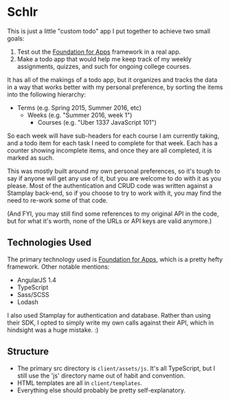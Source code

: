 # Schlr

This is just a little "custom todo" app I put together to achieve two small goals:

1. Test out the [Foundation for Apps](http://foundation.zurb.com/apps.html) framework in a real app.
2. Make a todo app that would help me keep track of my weekly assignments, quizzes, and such for ongoing college courses.

It has all of the makings of a todo app, but it organizes and tracks the data in a way that works better with my personal preference, by sorting the items into the following hierarchy:

- Terms (e.g. Spring 2015, Summer 2016, etc)
  - Weeks (e.g. "Summer 2016, week 1")
    - Courses (e.g. "Uber 1337 JavaScript 101")

So each week will have sub-headers for each course I am currently taking, and a todo item for each task I need to complete for that week. Each has a counter showing incomplete items, and once they are all completed, it is marked as such.

This was mostly built around my own personal preferences, so it's tough to say if anyone will get any use of it, but you are welcome to do with it as you please. Most of the authentication and CRUD code was written against a Stamplay back-end, so if you choose to try to work with it, you may find the need to re-work some of that code.

(And FYI, you may still find some references to my original API in the code, but for what it's worth, none of the URLs or API keys are valid anymore.)

## Technologies Used

The primary technology used is [Foundation for Apps](http://foundation.zurb.com/apps.html), which is a pretty hefty framework. Other notable mentions:

- AngularJS 1.4
- TypeScript
- Sass/SCSS
- Lodash

I also used Stamplay for authentication and database. Rather than using their SDK, I opted to simply write my own calls against their API, which in hindsight was a huge mistake. :)

## Structure

- The primary src directory is `client/assets/js`. It's all TypeScript, but I still use the 'js' directory name out of habit and convention.
- HTML templates are all in `client/templates`.
- Everything else should probably be pretty self-explanatory.
